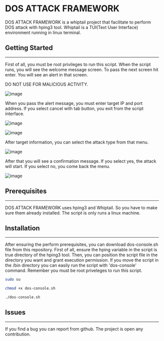 # DOS ATTACK FRAMEWORK
DOS ATTACK FRAMEWORK is a whiptail project that facilitate to perform DOS attack with hping3 tool. Whiptail is a TUI(Text User Interface) environment running in linux terminal.

## Getting Started
--------------------------------------
First of all, you must be root privileges to run this script. When the script runs, you will see the welcome message screen. To pass the next screen hit enter. You will see an alert in that screen. 

DO NOT USE FOR MALICIOUS ACTIVITY.

![image](https://github.com/yusufarbc/DOS-ATTACK-FRAMEWORK/assets/77548038/5fbb7563-85cf-469a-b30a-815d3620696f)

When you pass the alert message, you must enter target IP and port address. If you select cancel with tab button, you exit from the script interface.

![image](https://github.com/yusufarbc/DOS-ATTACK-FRAMEWORK/assets/77548038/ac6c8d0a-7d76-44f1-b626-b6e5cad2d292)

![image](https://github.com/yusufarbc/DOS-ATTACK-FRAMEWORK/assets/77548038/882b02ec-54e8-4600-a9a3-f67cedc2b7e8)

After target information, you can select the attack type from that menu.

![image](https://github.com/yusufarbc/DOS-ATTACK-FRAMEWORK/assets/77548038/581244cc-d4c3-4c86-a3a7-7d0f06df1998)

After that you will see a confirmation message. If you select yes, the attack will start. If you select no, you come back the menu.

![image](https://github.com/yusufarbc/DOS-ATTACK-FRAMEWORK/assets/77548038/e9db8058-0a9d-41bf-b39a-35e00e2f3579)

## Prerequisites
--------------------------------------
DOS ATTACK FRAMEWORK uses hping3 and Whiptail. So you have to make sure them already installed. The script is only runs a linux machine.

## Installation
--------------------------------------
After ensuring the perform prerequisites, you can download dos-console.sh file from this repository. First of all, ensure the hping variable in the script is true directory of the hping3 tool. Then, you can position the script file in the directory you want and grant execution permission. If you move the script in the /bin directory you can easily run the script with 'dos-console' command. Remember you must be root priveleges to run this script.

```sh
sudo su

chmod +x dos-console.sh

./dos-console.sh
```

## Issues
--------------------------------------
If you find a bug you can report from github. The project is open any contribution.
